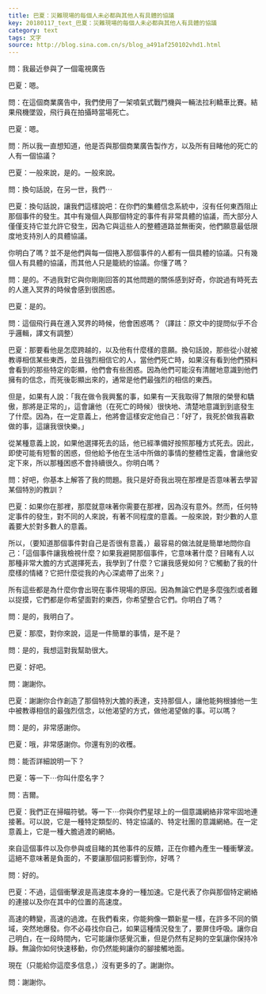 ```yaml
---
title: 巴夏：災難現場的每個人未必都與其他人有具體的協議
key: 20180117_text_巴夏：災難現場的每個人未必都與其他人有具體的協議
category: text
tags: 文字
source: http://blog.sina.com.cn/s/blog_a491af250102vhd1.html
---
```


問：我最近參與了一個電視廣告

巴夏：嗯。

問：在這個商業廣告中，我們使用了一架噴氣式戰鬥機與一輛法拉利轎車比賽。結果飛機墜毀，飛行員在拍攝時當場死亡。

巴夏：嗯。

問：所以我一直想知道，他是否與那個商業廣告製作方，以及所有目睹他的死亡的人有一個協議？

巴夏：一般來說，是的。一般來說。

問：換句話說，在另一世，我們⋯

巴夏：換句話說，讓我們這樣說吧：在你們的集體信念系統中，沒有任何東西阻止那個事件的發生。其中有幾個人與那個特定的事件有非常具體的協議，而大部分人僅僅支持它並允許它發生，因為它與這些人的整體道路並無衝突，他們願意最低限度地支持別人的具體協議。

你明白了嗎？並不是他們與每一個捲入那個事件的人都有一個具體的協議。只有幾個人有具體的協議，而其他人只是籠統的協議。你懂了嗎？

問：是的。不過我對它與你剛剛回答的其他問題的關係感到好奇，你說過有時死去的人進入冥界的時候會感到很困惑。

巴夏：是的。

問：這個飛行員在進入冥界的時候，他會困惑嗎？（譯註：原文中的提問似乎不合乎邏輯，譯文有調整）

巴夏：那要看他是怎麼跨越的，以及他有什麼樣的意願。換句話說，那些從小就被教導相信某些東西，並且強烈相信它的人，當他們死亡時，如果沒有看到他們預料會看到的那些特定的彰顯，他們會有些困惑。因為他們可能沒有清醒地意識到他們擁有的信念，而死後彰顯出來的，通常是他們最強烈的相信的東西。

但是，如果有人說：「我在做令我興奮的事，如果有一天我取得了無限的榮譽和驕傲，那將是正常的」，這會讓他（在死亡的時候）很快地、清楚地意識到到底發生了什麼。因為，在一定意義上，他將會這樣安定他自己：「好了，我死於做我喜歡做的事，這讓我很快樂。」

從某種意義上說，如果他選擇死去的話，他已經準備好按照那種方式死去。因此，即使可能有短暫的困惑，但他給予他在生活中所做的事情的整體性定義，會讓他安定下來，所以那種困惑不會持續很久。你明白嗎？

問：好吧，你基本上解答了我的問題。我只是好奇我出現在那裡是否意味著去學習某個特別的教訓？

巴夏：如果你在那裡，那麼就意味著你需要在那裡，因為沒有意外。然而，任何特定事件的發生，對不同的人來說，有著不同程度的意義。一般來說，對少數的人意義要大於對多數人的意義。

所以，（要知道那個事件對自己是否很有意義，）最容易的做法就是簡單地問你自己：「這個事件讓我檢視什麼？如果我避開那個事件，它意味著什麼？目睹有人以那種非常大膽的方式選擇死去，我學到了什麼？它讓我感覺如何？它觸動了我的什麼樣的情緒？它把什麼從我的內心深處帶了出來？」

所有這些都是為什麼你會出現在事件現場的原因。因為無論它們是多麼強烈或者難以捉摸，它們都是你希望面對的東西，你希望整合它們。你明白了嗎？

問：是的，我明白了。

巴夏：那麼，對你來說，這是一件簡單的事情，是不是？

問：是的，我想這對我幫助很大。

巴夏：好吧。

問：謝謝你。

巴夏：謝謝你合作創造了那個特別大膽的表達，支持那個人，讓他能夠根據他一生中被教導相信的最強烈信念，以他渴望的方式，做他渴望做的事。可以嗎？

問：是的，非常感謝你。

巴夏：哦，非常感謝你。你還有別的收穫。

問：能否詳細說明一下？

巴夏：等一下⋯你叫什麼名字？

問：吉爾。

巴夏：我們正在掃瞄符號。等一下⋯你與你們星球上的一個意識網絡非常牢固地連接著。可以說，它是一種特定類型的、特定協議的、特定社團的意識網絡。在一定意義上，它是一種大膽過渡的網絡。

來自這個事件以及你參與或目睹的其他事件的反饋，正在你體內產生一種衝擊波。這絕不意味著是負面的，不要讓那個詞影響到你，好嗎？

問：好的。

巴夏：不過，這個衝擊波是高速度本身的一種加速。它是代表了你與那個特定網絡的連接以及你在其中的位置的高速度。

高速的轉變，高速的過渡。在我們看來，你能夠像一顆新星一樣，在許多不同的領域，突然地爆發。你不必尋找你自己，如果這種情況發生了，要屏住呼吸。讓你自己明白，在一段時間內，它可能讓你感覺沉重，但是仍然有足夠的空氣讓你保持冷靜。無論你如何快速移動，你仍然能夠讓你的腳接觸地面。

現在（只能給你這麼多信息，）沒有更多的了。謝謝你。

問：謝謝你。
